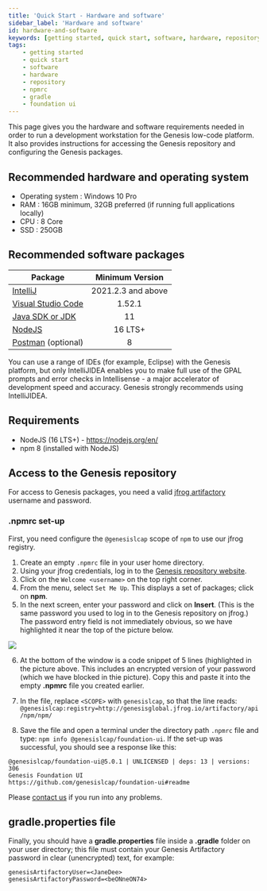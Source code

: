 ```yaml
---
title: 'Quick Start - Hardware and software'
sidebar_label: 'Hardware and software'
id: hardware-and-software
keywords: [getting started, quick start, software, hardware, repository, npmrc, gradle, foundation ui]
tags:
    - getting started
    - quick start
    - software
    - hardware
    - repository
    - npmrc
    - gradle
    - foundation ui
---
```


This page gives you the hardware and software requirements needed in order to run a development workstation for the Genesis low-code platform. It also provides instructions for accessing the Genesis repository and configuring the Genesis packages.


## Recommended hardware and operating system

* Operating system : Windows 10 Pro
* RAM : 16GB minimum, 32GB preferred (if running full applications locally)
* CPU : 8 Core
* SSD : 250GB

## Recommended software packages

| Package	| Minimum Version | 
|--------------|:---------------:|
| [IntelliJ](https://www.jetbrains.com/idea/download/?fromIDE=#section=windows)	| 2021.2.3 and above  |
|[Visual Studio Code](https://code.visualstudio.com/Download)	|     1.52.1      |
|[Java SDK or JDK](https://www.oracle.com/java/technologies/downloads/)|       11        |
| [NodeJS](https://nodejs.org/en/download/)  |     16 LTS+     |
| [Postman](https://www.postman.com/downloads/) (optional)	|        8        |


You can use a range of IDEs (for example, Eclipse) with the Genesis platform, but only IntelliJIDEA enables you to make full use of the GPAL prompts and error checks in Intellisense - a major accelerator of development speed and accuracy. Genesis strongly recommends using IntelliJIDEA.

## Requirements

* NodeJS (16 LTS+) - https://nodejs.org/en/
* npm 8 (installed with NodeJS)

## Access to the Genesis repository

For access to Genesis packages, you need a valid [jfrog artifactory](https://jfrog.com/artifactory/) username and password. 

### .npmrc set-up

First, you need configure the `@genesislcap` scope of `npm` to use our jfrog registry.


1. Create an empty `.npmrc` file in your user home directory.
 2. Using your jfrog credentials, log in to the [Genesis repository website](http://genesisglobal.jfrog.io).
 3. Click on the `Welcome <username>` on the top right corner.
 4. From the menu, select `Set Me Up`. This displays a set of packages; click on **npm**.
 5. In the next screen, enter your password and click on **Insert**. (This is the same password you used to log in to the Genesis repository on jfrog.)  The password entry field is not immediately obvious, so we have highlighted it near the top of the picture below.

 ![](/img/set-me-up.png)

 6. At the bottom of the window is a code snippet of 5 lines (highlighted in the picture above. This includes an encrypted version of your password (which we have blocked in thie picture). Copy this and paste it into the empty **.npmrc** file you created earlier. 

7. In the file, replace `<SCOPE>` with `genesislcap`, so that the line reads:
`@genesislcap:registry=http://genesisglobal.jfrog.io/artifactory/api/npm/npm/`

8. Save the file and open a terminal under the directory path `.npmrc` file and type:
`npm info @genesislcap/foundation-ui`. If the set-up was successful, you should see a response like this:

```shell
@genesislcap/foundation-ui@5.0.1 | UNLICENSED | deps: 13 | versions: 306
Genesis Foundation UI
https://github.com/genesislcap/foundation-ui#readme
```

Please [contact us](mailto:support@genesis.global?subject=.npmrc%20Setup) if you run into any problems.

## gradle.properties file
Finally, you should have a **gradle.properties** file inside a **.gradle** folder on your user directory; this file must contain your Genesis Artifactory password in clear (unencrypted) text, for example:

```shell
genesisArtifactoryUser=<JaneDee>
genesisArtifactoryPassword=<beONneON74>
```

